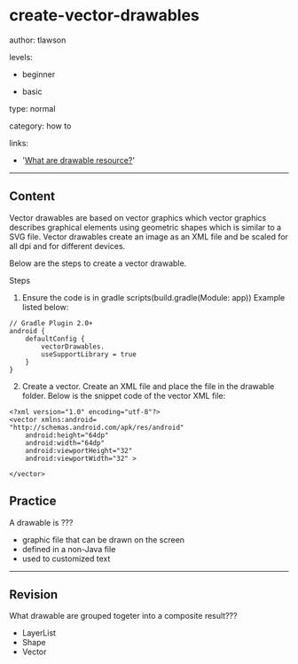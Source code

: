 # create-vector-drawables
author: tlawson

levels:

  - beginner

  - basic

type: normal

category: how to

links:

  - '[What are drawable resource?](https://developer.android.com/guide/topics/resources/drawable-resource.html)'

---
## Content

Vector drawables are based on vector graphics which vector graphics describes graphical elements using geometric shapes which is similar to a SVG file. Vector drawables create an image as an XML file and be scaled for all dpi and for different devices. 

Below are the steps to create a vector drawable. 

Steps
1. Ensure the code is in gradle scripts(build.gradle(Module: app))
Example listed below:

```
// Gradle Plugin 2.0+
android {
    defaultConfig {
        vectorDrawables.
        useSupportLibrary = true
    }
}
```

2. Create a vector. 
Create an XML file and place the file in the drawable folder. Below is the snippet code of the vector XML file:

```
<?xml version="1.0" encoding="utf-8"?>
<vector xmlns:android=
"http://schemas.android.com/apk/res/android"
    android:height="64dp"
    android:width="64dp"
    android:viewportHeight="32"
    android:viewportWidth="32" >

</vector>

```
## Practice

A drawable is ???

* graphic file that can be drawn on the screen
* defined in a non-Java file
* used to customized text

---
## Revision

What drawable are grouped togeter into a composite result???

* LayerList
* Shape
* Vector

